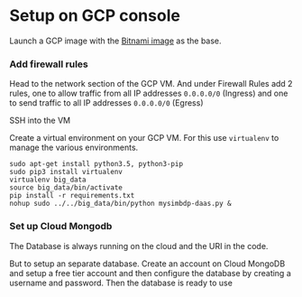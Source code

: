 # Setup on GCP console

Launch  a GCP image with the [Bitnami image](https://console.cloud.google.com/marketplace/details/bitnami-launchpad/kafka) as the base.

### Add firewall rules
Head to the network section of the GCP VM. And under Firewall Rules add 2 rules, one to allow traffic from all IP addresses `0.0.0.0/0` (Ingress) and one to send traffic to all IP addresses `0.0.0.0/0` (Egress)

SSH into the VM

Create a virtual environment on your GCP VM. For this use `virtualenv` to manage the various environments.


    sudo apt-get install python3.5, python3-pip
    sudo pip3 install virtualenv
    virtualenv big_data
    source big_data/bin/activate
    pip install -r requirements.txt
    nohup sudo ../../big_data/bin/python mysimbdp-daas.py &


### Set up Cloud Mongodb

The Database is always running on the cloud and the URI in the code.

But to setup an separate database. Create an account on Cloud MongoDB and setup a free tier account and then configure the database by creating a username and password. Then the database is ready to use   
